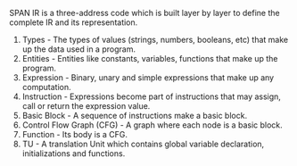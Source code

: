 SPAN IR is a three-address code which is built layer by layer to define the complete IR and its representation.

1. Types - The types of values (strings, numbers, booleans, etc) that make up the data used in a program.
2. Entities - Entities like constants, variables, functions that make up the program.
3. Expression - Binary, unary and simple expressions that make up any computation.
4. Instruction - Expressions become part of instructions that may assign, call or return the expression value.
5. Basic Block - A sequence of instructions make a basic block.
6. Control Flow Graph (CFG) - A graph where each node is a basic block.
7. Function - Its body is a CFG.
8. TU - A translation Unit which contains global variable declaration, initializations and functions.